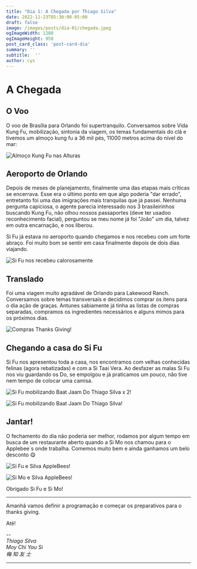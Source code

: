 ```yaml
---
title: "Dia 1: A Chegada por Thiago Silva"
date: 2022-11-23T05:30:00-05:00
draft: false
image: /images/posts/dia-01/chegada.jpeg
ogImageWidth: 1280
ogImageHeight: 958
post_card_class: 'post-card-dia'
summary: ''
subtitle:  ''
author: cys
---
```


# A Chegada

## O Voo

O voo de Brasília para Orlando foi supertranquilo. Conversamos sobre Vida Kung Fu, mobilização, sintonia da viagem, os temas fundamentais do clã e tivemos um almoço kung fu a 36 mil pés, 11000 metros acima do nível do mar:

![Almoço Kung Fu nas Alturas](/images/posts/dia-01/almoco-kung-fu-nas-alturas.jpg)

## Aeroporto de Orlando

Depois de meses de planejamento, finalmente uma das etapas mais críticas se encerrava. Esse era o último ponto em que algo poderia "dar errado", entretanto foi uma das imigrações mais tranquilas que já passei. Nenhuma pergunta capiciosa, o agente parecia interessado nos 3 brasileirinhos buscando Kung Fu, não olhou nossos passaportes (deve ter usadoo reconhecimento facial), perguntou se meu nome já foi "João" um dia, talvez em outra encarnação, e nos liberou.
 
Si Fu já estava no aeroporto quando chegamos e nos recebeu com um forte abraço. Foi muito bom se sentir em casa finalmente depois de dois dias viajando.

![Si Fu nos recebeu calorosamente](/images/posts/dia-01/si-fu-nos-recebe-calorosamente.jpeg)

## Translado

Foi uma viagem muito agradável de Orlando para Lakewood Ranch. Conversamos sobre temas transversais e decidimos comprar os itens para o dia ação de graças. Antunes sabiamente já tinha as listas de compras separadas, compramos os ingredientes necessários e alguns mimos para os próximos dias.


![Compras Thanks Giving!](/images/posts/dia-01/compras-thanks-giving.jpeg)

## Chegando a casa do Si Fu

Si Fu nos apresentou toda a casa, nos encontramos com velhas conhecidas felinas (agora rebatizadas) e com a Si Taai Vera. Ao desfazer as malas Si Fu nos viu guardando os Do, se empolgou e já praticamos um pouco, não tive nem tempo de colocar uma camisa.

![Si Fu mobilizando Baat Jaam Do Thiago Silva x 2!](/images/posts/dia-01/si-fu-bjd-cys-2.jpeg)

![Si Fu mobilizando Baat Jaam Do Thiago Silva!](/images/posts/dia-01/si-fu-bjd-cys.jpeg)

## Jantar!

O fechamento do dia não poderia ser melhor, rodamos por algum tempo em busca de um restaurante aberto quando a Si Mo nos chamou para o Applebee´s onde trabalha. Comemos muito bem e ainda ganhamos um belo desconto 😋

![Si Fu e Silva AppleBees!](/images/posts/dia-01/si-fu-cys-florida.jpeg)

![Si Mo e Silva AppleBees!](/images/posts/dia-01/si-mo-cys-florida.jpeg)

Obrigado Si Fu e Si Mo!

***

Amanhã vamos definir a programação e começar os preparativos para o thanks giving.

Até!

--  
_Thiago Silva_  
_Moy Chi Yau Si_  
_梅 知 友 士_

***

